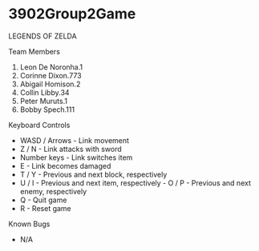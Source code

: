 # 3902Group2Game

LEGENDS OF ZELDA

Team Members
  1. Leon De Noronha.1
  2. Corinne Dixon.773
  3. Abigail Homison.2
  4. Collin Libby.34
  5. Peter Muruts.1
  6. Bobby Spech.111
  
Keyboard Controls
  - WASD / Arrows - Link movement
  - Z / N - Link attacks with sword
  - Number keys -  Link switches item
  - E - Link becomes damaged
  - T / Y - Previous and next block, respectively
  - U / I - Previous and next item, respectively
  - O / P - Previous and next enemy, respectively
  - Q - Quit game
  - R - Reset game
  
Known Bugs
  - N/A
 
